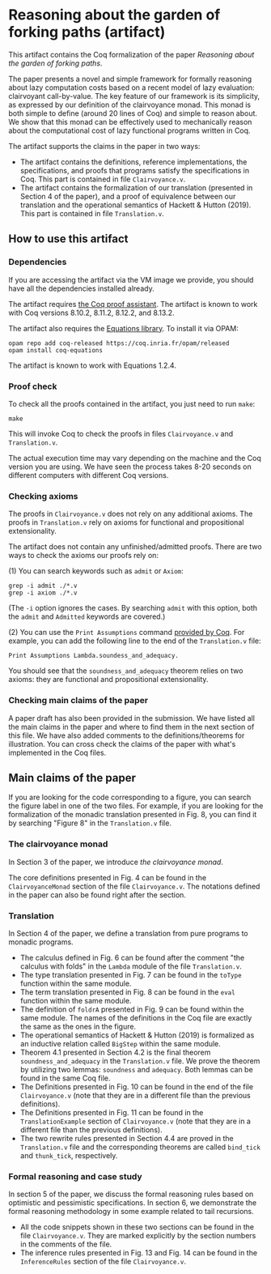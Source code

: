 # Reasoning about the garden of forking paths (artifact)

This artifact contains the Coq formalization of the paper _Reasoning about the
garden of forking paths_.

The paper presents a novel and simple framework for formally reasoning about
lazy computation costs based on a recent model of lazy evaluation: clairvoyant
call-by-value. The key feature of our framework is its simplicity, as expressed
by our definition of the clairvoyance monad. This monad is both simple to define
(around 20 lines of Coq) and simple to reason about. We show that this monad can
be effectively used to mechanically reason about the computational cost of lazy
functional programs written in Coq.

The artifact supports the claims in the paper in two ways:

- The artifact contains the definitions, reference implementations, the
  specifications, and proofs that programs satisfy the specifications in
  Coq. This part is contained in file `Clairvoyance.v`.
- The artifact contains the formalization of our translation (presented in
  Section 4 of the paper), and a proof of equivalence between our translation
  and the operational semantics of Hackett & Hutton (2019). This part is
  contained in file `Translation.v`.

## How to use this artifact

### Dependencies

If you are accessing the artifact via the VM image we provide, you should have
all the dependencies installed already.

The artifact requires [the Coq proof assistant](https://coq.inria.fr/). The
artifact is known to work with Coq versions 8.10.2, 8.11.2, 8.12.2, and 8.13.2.

The artifact also requires the [Equations
library](https://github.com/mattam82/Coq-Equations). To install it via
OPAM:

``` shell
opam repo add coq-released https://coq.inria.fr/opam/released
opam install coq-equations
```
The artifact is known to work with Equations 1.2.4.

### Proof check

To check all the proofs contained in the artifact, you just need to
run `make`:

``` shell
make
```

This will invoke Coq to check the proofs in files `Clairvoyance.v` and
`Translation.v`.

The actual execution time may vary depending on the machine and the Coq version
you are using. We have seen the process takes 8-20 seconds on different
computers with different Coq versions.

### Checking axioms

The proofs in `Clairvoyance.v` does not rely on any additional axioms. The
proofs in `Translation.v` rely on axioms for functional and propositional
extensionality.

The artifact does not contain any unfinished/admitted proofs. There are two ways
to check the axioms our proofs rely on:

(1) You can search keywords such as `admit` or `Axiom`:

``` shell
grep -i admit ./*.v
grep -i axiom ./*.v
```

(The `-i` option ignores the cases. By searching `admit` with this option, both
the `admit` and `Admitted` keywords are covered.)

(2) You can use the `Print Assumptions` command [provided by
Coq](https://coq.inria.fr/refman/proof-engine/vernacular-commands.html#coq:cmd.Print-Assumptions). For
example, you can add the following line to the end of the `Translation.v` file:

``` coq
Print Assumptions Lambda.soundess_and_adequacy.
```

You should see that the `soundness_and_adequacy` theorem relies on two axioms:
they are functional and propositional extensionality.

### Checking main claims of the paper

A paper draft has also been provided in the submission. We have listed all the
main claims in the paper and where to find them in the next section of this
file. We have also added comments to the definitions/theorems for
illustration. You can cross check the claims of the paper with what's
implemented in the Coq files.

## Main claims of the paper

If you are looking for the code corresponding to a figure, you can search the
figure label in one of the two files. For example, if you are looking for the
formalization of the monadic translation presented in Fig. 8, you can find it by
searching "Figure 8" in the `Translation.v` file.

### The clairvoyance monad

In Section 3 of the paper, we introduce _the clairvoyance monad_.

The core definitions presented in Fig. 4 can be found in the `ClairvoyanceMonad`
section of the file `Clairvoyance.v`. The notations defined in the paper can
also be found right after the section.

### Translation

In Section 4 of the paper, we define a translation from pure programs to monadic
programs.

- The calculus defined in Fig. 6 can be found after the comment "the calculus
  with folds" in the `Lambda` module of the file `Translation.v`.
- The type translation presented in Fig. 7 can be found in the `toType` function
  within the same module.
- The term translation presented in Fig. 8 can be found in the `eval` function
  within the same module.
- The definition of `foldrA` presented in Fig. 9 can be found within the same
  module. The names of the definitions in the Coq file are exactly the same as
  the ones in the figure.
- The operational semantics of Hackett & Hutton (2019) is formalized as an
  inductive relation called `BigStep` within the same module.
- Theorem 4.1 presented in Section 4.2 is the final theorem
  `soundness_and_adequacy` in the `Translation.v` file. We prove the theorem by
  utilizing two lemmas: `soundness` and `adequacy`. Both lemmas can be found in
  the same Coq file.
- The Definitions presented in Fig. 10 can be found in the end of the file
  `Clairvoyance.v` (note that they are in a different file than the previous
  definitions).
- The Definitions presented in Fig. 11 can be found in the `TranslationExample`
  section of `Clairvoyance.v` (note that they are in a different file than the
  previous definitions).
- The two rewrite rules presented in Section 4.4 are proved in the
  `Translation.v` file and the corresponding theorems are called `bind_tick` and
  `thunk_tick`, respectively.

### Formal reasoning and case study

In section 5 of the paper, we discuss the formal reasoning rules based on
optimistic and pessimistic specifications. In section 6, we demonstrate the
formal reasoning methodology in some example related to tail recursions.

- All the code snippets shown in these two sections can be found in the file
  `Clairvoyance.v`. They are marked explicitly by the section numbers in the
  comments of the file.
- The inference rules presented in Fig. 13 and Fig. 14 can be found in the
  `InferenceRules` section of the file `Clairvoyance.v`.
